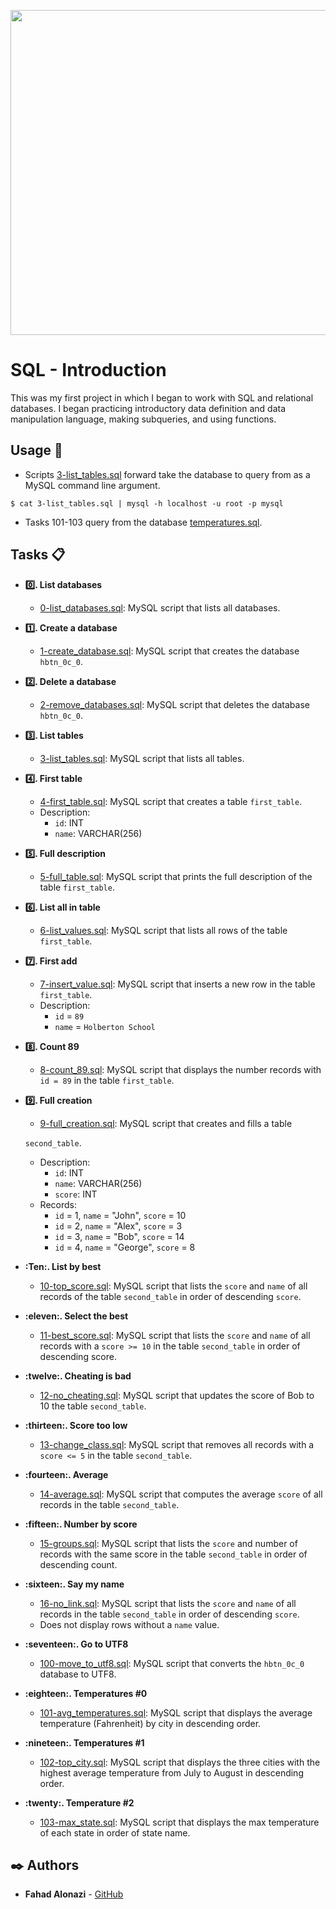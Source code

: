 <p align="center">
<img width="520" align="center" altlt="Image" src="https://github.com/user-attachments/assets/01c00a07-e997-4317-a4de-d63987ffc01b" />
</p>


# SQL - Introduction

This was my first project in which I began to work with SQL and relational
databases. I began practicing introductory data definition and data
manipulation language, making subqueries, and using functions.

## Usage :house_with_garden:

* Scripts [3-list_tables.sql](./3-list_tables.sql) forward take the database to query
from as a MySQL command line argument.

```
$ cat 3-list_tables.sql | mysql -h localhost -u root -p mysql
```

* Tasks 101-103 query from the database [temperatures.sql](./temperatures.sql).

## Tasks :clipboard:

* **:zero:. List databases**
  * [0-list_databases.sql](./0-list_databases.sql): MySQL script that lists all databases.

* **:one:. Create a database**
  * [1-create_database.sql](./1-create_database.sql): MySQL script that creates the database
  `hbtn_0c_0`.

* **:two:. Delete a database**
  * [2-remove_databases.sql](./2-remove_databases.sql): MySQL script that deletes the database
  `hbtn_0c_0`.

* **:three:. List tables**
  * [3-list_tables.sql](./3-list_tables.sql): MySQL script that lists all tables.

* **:four:. First table**
  * [4-first_table.sql](./4-first_table.sql): MySQL script that creates a table `first_table`.
  * Description:
    * `id`: INT
    * `name`: VARCHAR(256)

* **:five:. Full description**
  * [5-full_table.sql](./5-full_table.sql): MySQL script that prints the full description of the
  table `first_table`.

* **:six:. List all in table**
  * [6-list_values.sql](./6-list_values.sql): MySQL script that lists all rows of the table
  `first_table`.

* **:seven:. First add**
  * [7-insert_value.sql](./7-insert_value.sql): MySQL script that inserts a new row in the table
  `first_table`.
  * Description:
    * `id` = `89`
    * `name` = `Holberton School`

* **:eight:. Count 89**
  * [8-count_89.sql](./8-count_89.sql): MySQL script that displays the number records with `id =
  89` in the table `first_table`.

* **:nine:. Full creation**
  * [9-full_creation.sql](./9-full_creation.sql): MySQL script that creates and fills a table

  `second_table`.
  * Description:
    * `id`: INT
    * `name`: VARCHAR(256)
    * `score`: INT
  * Records:
    * `id` = 1, `name` = "John", `score` = 10
    * `id` = 2, `name` = "Alex", `score` = 3
    * `id` = 3, `name` = "Bob", `score` = 14
    * `id` = 4, `name` = "George", `score` = 8

* **:Ten:. List by best**
  * [10-top_score.sql](./10-top_score.sql): MySQL script that lists the `score` and `name` of all
  records of the table `second_table` in order of descending `score`.

* **:eleven:. Select the best**
  * [11-best_score.sql](./11-best_score.sql): MySQL script that lists the `score` and `name` of all
  records with a `score >= 10` in the table `second_table` in order of descending score.

* **:twelve:. Cheating is bad**
  * [12-no_cheating.sql](./12-no_cheating.sql): MySQL script that updates the score of Bob to 10
  the table `second_table`.

* **:thirteen:. Score too low**
  * [13-change_class.sql](./13-change_class.sql): MySQL script that removes all records with a
  `score <= 5` in the table `second_table`.

* **:fourteen:. Average**
  * [14-average.sql](./14-average.sql): MySQL script that computes the average `score` of all
  records in the table `second_table`.

* **:fifteen:. Number by score**
  * [15-groups.sql](./15-groups.sql): MySQL script that lists the `score` and number of records
  with the same score in the table `second_table` in order of descending count.

* **:sixteen:. Say my name**
  * [16-no_link.sql](./16-no_link.sql): MySQL script that lists the `score` and `name` of all
  records in the table `second_table` in order of descending `score`.
  * Does not display rows without a `name` value.

* **:seventeen:. Go to UTF8**
  * [100-move_to_utf8.sql](./100-move_to_utf8.sql): MySQL script that converts the `hbtn_0c_0`
  database to UTF8.

* **:eighteen:. Temperatures #0**
  * [101-avg_temperatures.sql](./101-avg_temperatures.sql): MySQL script that displays the average
  temperature (Fahrenheit) by city in descending order.

* **:nineteen:. Temperatures #1**
  * [102-top_city.sql](./102-top_city.sql): MySQL script that displays the three cities with the
  highest average temperature from July to August in descending order.

* **:twenty:. Temperature #2**
  * [103-max_state.sql](./103-max_state.sql): MySQL script that displays the max temperature of each
  state in order of state name.
## :black_nib: Authors
- **Fahad Alonazi** - [GitHub](https://github.com/Froot1)
